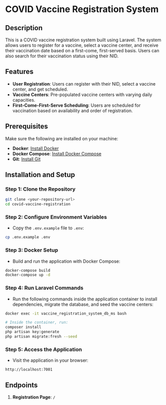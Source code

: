 # COVID Vaccine Registration System

## Description
This is a COVID vaccine registration system built using Laravel. The system allows users to register for a vaccine, select a vaccine center, and receive their vaccination date based on a first-come, first-served basis. Users can also search for their vaccination status using their NID.

## Features
- **User Registration**: Users can register with their NID, select a vaccine center, and get scheduled.
- **Vaccine Centers**: Pre-populated vaccine centers with varying daily capacities.
- **First-Come-First-Serve Scheduling**: Users are scheduled for vaccination based on availability and order of registration.

## Prerequisites
Make sure the following are installed on your machine:
- **Docker**: [Install Docker](https://docs.docker.com/get-docker/)
- **Docker Compose**: [Install Docker Compose](https://docs.docker.com/compose/install/)
- **Git**: [Install Git](https://git-scm.com/)

## Installation and Setup

### Step 1: Clone the Repository

```bash
git clone <your-repository-url>
cd covid-vaccine-registration
```

### Step 2: Configure Environment Variables

- Copy the `.env.example` file to `.env`:

```bash
cp .env.example .env
```

### Step 3: Docker Setup

- Build and run the application with Docker Compose:

```bash
docker-compose build
docker-compose up -d
```

### Step 4: Run Laravel Commands

- Run the following commands inside the application container to install dependencies, migrate the database, and seed the vaccine centers:

```bash
docker exec -it vaccine_registration_system_db_ms bash

# Inside the container, run:
composer install
php artisan key:generate
php artisan migrate:fresh --seed
```

### Step 5: Access the Application

- Visit the application in your browser:

```
http://localhost:7001
```

## Endpoints

1. **Registration Page**: `/`
